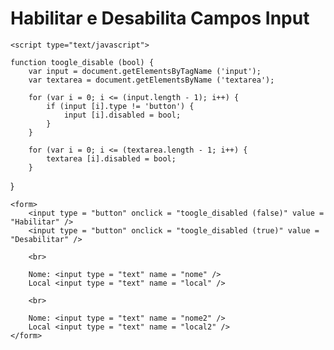 # Habilitar e Desabilita Campos Input

<!DOCTYPE html>
<html lang="en">
<head>
    <meta charset="UTF-8">
    <title>Title</title>
	
	<script type="text/javascript">

	function toogle_disable (bool) {
		var input = document.getElementsByTagName ('input');
		var textarea = document.getElementsByName ('textarea');

		for (var i = 0; i <= (input.length - 1); i++) {
			if (input [i].type != 'button') {
				input [i].disabled = bool;
			}
		}

		for (var i = 0; i <= (textarea.length - 1; i++) {
			textarea [i].disabled = bool;
		}
}

</script>
				
</head>

<body>

	<form>
		<input type = "button" onclick = "toogle_disabled (false)" value = "Habilitar" />
		<input type = "button" onclick = "toogle_disabled (true)" value = "Desabilitar" />

		<br>
		
		Nome: <input type = "text" name = "nome" />
		Local <input type = "text" name = "local" />
		
		<br>

		Nome: <input type = "text" name = "nome2" />
		Local <input type = "text" name = "local2" />
	</form>
</body>
</html>
